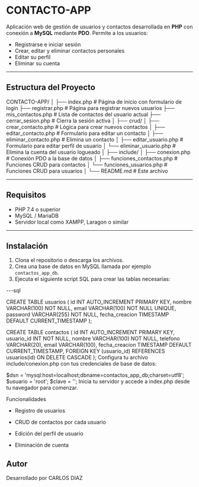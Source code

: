 # CONTACTO-APP

Aplicación web de gestión de usuarios y contactos desarrollada en **PHP** con conexión a **MySQL** mediante **PDO**. Permite a los usuarios:

- Registrarse e iniciar sesión
- Crear, editar y eliminar contactos personales
- Editar su perfil
- Eliminar su cuenta

---

## Estructura del Proyecto

CONTACTO-APP/
│
├── index.php # Página de inicio con formulario de login
├── registrar.php # Página para registrar nuevos usuarios
├── mis_contactos.php # Lista de contactos del usuario actual
├── cerrar_sesion.php # Cierra la sesión activa
│
├── crud/
│ ├── crear_contacto.php # Lógica para crear nuevos contactos
│ ├── editar_contacto.php # Formulario para editar un contacto
│ ├── eliminar_contacto.php # Elimina un contacto
│ ├── editar_usuario.php # Formulario para editar perfil de usuario
│ └── eliminar_usuario.php # Elimina la cuenta del usuario logueado
│
├── include/
│ ├── conexion.php # Conexión PDO a la base de datos
│ ├── funciones_contactos.php # Funciones CRUD para contactos
│ └── funciones_usuarios.php # Funciones CRUD para usuarios
│
└── README.md # Este archivo

---

## Requisitos

- PHP 7.4 o superior
- MySQL / MariaDB
- Servidor local como XAMPP, Laragon o similar

---

## Instalación

1. Clona el repositorio o descarga los archivos.
2. Crea una base de datos en MySQL llamada por ejemplo `contactos_app_db`.
3. Ejecuta el siguiente script SQL para crear las tablas necesarias:

---sql

CREATE TABLE usuarios (
  id INT AUTO_INCREMENT PRIMARY KEY,
  nombre VARCHAR(100) NOT NULL,
  email VARCHAR(100) NOT NULL UNIQUE,
  password VARCHAR(255) NOT NULL,
  fecha_creacion TIMESTAMP DEFAULT CURRENT_TIMESTAMP
);

CREATE TABLE contactos (
  id INT AUTO_INCREMENT PRIMARY KEY,
  usuario_id INT NOT NULL,
  nombre VARCHAR(100) NOT NULL,
  telefono VARCHAR(20),
  email VARCHAR(100),
  fecha_creacion TIMESTAMP DEFAULT CURRENT_TIMESTAMP,
  FOREIGN KEY (usuario_id) REFERENCES usuarios(id) ON DELETE CASCADE
);
Configura tu archivo include/conexion.php con tus credenciales de base de datos:

$dsn = 'mysql:host=localhost;dbname=contactos_app_db;charset=utf8';
$usuario = 'root';
$clave = '';
Inicia tu servidor y accede a index.php desde tu navegador para comenzar.

Funcionalidades
- Registro de usuarios

- CRUD de contactos por cada usuario 

- Edición del perfil de usuario

- Eliminación de cuenta 


## Autor
Desarrollado por CARLOS DIAZ
